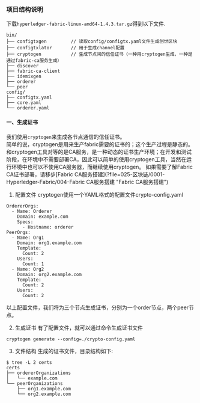 ### 项目结构说明
下载`hyperledger-fabric-linux-amd64-1.4.3.tar.gz`得到以下文件.
```
bin/
├── configtxgen         // 读取config/configtx.yaml文件生成创世区块
├── configtxlator       // 用于生成channel配置
├── cryptogen           // 生成节点间的信任证书（一种用cryptogen生成，一种是通过fabric-ca服务生成）
├── discover
├── fabric-ca-client
├── idemixgen
├── orderer
└── peer
config/
├── configtx.yaml
├── core.yaml
└── orderer.yaml
```

#### 一、生成证书
我们使用`cryptogen`来生成各节点通信的信任证书。  
简单的说，cryptogen是用来生产fabric需要的证书的；这个生产过程是静态的。  
和cryptogen工具对等的是CA服务，是一种动态的证书生产环境；在开发和测试阶段，在环境中不需要部署CA，因此可以简单的使用cryptogen工具，当然在运行环境中也可以不使用CA服务器，而继续使用cryptogen。
如果需要了解Fabric CA证书部署，请移步[Fabric CA服务搭建](?file=025-区块链/0001-Hyperledger-Fabric/004-Fabric CA服务搭建 "Fabric CA服务搭建")

1. 配置文件
cryptogen使用一个YAML格式的配置文件crypto-config.yaml
```
OrdererOrgs:
  - Name: Orderer
    Domain: example.com
    Specs:
      - Hostname: orderer
PeerOrgs:
  - Name: Org1
    Domain: org1.example.com
    Template:
      Count: 2
    Users:
      Count: 1
  - Name: Org2
    Domain: org2.example.com
    Template:
      Count: 2
    Users:
      Count: 2
```
以上配置文件，我们将为三个节点生成证书，分别为一个order节点，两个peer节点。

2. 生成证书
有了配置文件，就可以通过命令生成证书文件
```
cryptogen generate --config=./crypto-config.yaml
```

3. 文件结构
生成的证书文件，目录结构如下:
```
$ tree -L 2 certs
certs
├── ordererOrganizations
│   └── example.com
└── peerOrganizations
    ├── org1.example.com
    └── org2.example.com
```
